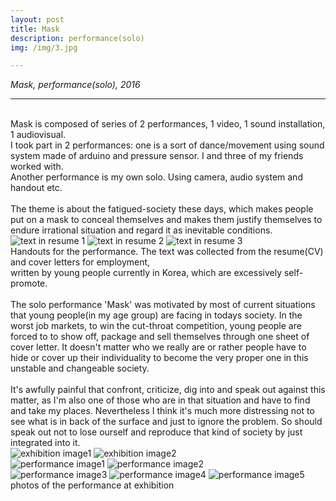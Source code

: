 ```yaml
---
layout: post
title: Mask
description: performance(solo)
img: /img/3.jpg

---
```


<i>Mask, performance(solo), 2016</i>

***


<br/>
Mask is composed of series of 2 performances, 1 video, 1 sound installation, 1 audiovisual. <br/>
I took part in 2 performances: one is a sort of dance/movement using sound system made of arduino and pressure sensor. I and three of my friends worked with.<br/>
Another performance is my own solo. Using camera, audio system and handout etc. <br/><br/>
The theme is about the fatigued-society these days, which makes people put on a mask to conceal themselves and makes them justify themselves to endure irrational situation and regard it as inevitable conditions.
<br/>

<div class="img_row">
	<img class="col one" src="{{ site.baseurl }}/img/31.jpg" alt="text in resume 1" title="text in resume 1"/>
	<img class="col one" src="{{ site.baseurl }}/img/32.jpg" alt="text in resume 2" title="text in resume 2"/>
	<img class="col one" src="{{ site.baseurl }}/img/33.jpg" alt="text in resume 3" title="text in resume 3"/>
</div>
<div class="col three caption">
	Handouts for the performance. The text was collected from the resume(CV) and cover letters for employment, <br/>written by young people currently in Korea, which are excessively self-promote.
</div>
<div class="img_row">
	<img class="col three" src="{{ site.baseurl }}/img/35.jpg" alt="" title="during the performance"/>
</div>

<br/>
The solo performance 'Mask' was motivated by most of current situations that young people(in my age group) are facing in todays society. In the worst job markets, to win the cut-throat competition, young people are forced to to show off, package and sell themselves through one sheet of cover letter. It doesn't matter who we really are or rather people have to hide or cover up their individuality to become the very proper one in this unstable and changeable society.
<br/><br/>
It's awfully painful that confront, criticize, dig into and speak out against this matter, as I'm also one of those who are in that situation and have to find and take my places. Nevertheless I think it's much more distressing not to see what is in back of the surface and just to ignore the problem. So should speak out not to lose ourself and reproduce that kind of society by just integrated into it.

<br/>

<div class="img_row">
	<img class="col two" src="{{ site.baseurl }}/img/36.jpg" alt="exhibition image1" title="exhibition image1"/>
	<img class="col one" src="{{ site.baseurl }}/img/37.jpg" alt="exhibition image2" title="exhibition image2"/>
</div>

<div class="img_row">
<img class="col one" src="{{ site.baseurl }}/img/390.jpg" alt="performance image1" title="performance image1"/>
	<img class="col two" src="{{ site.baseurl }}/img/39.jpg" alt="performance image2" title="performance image2"/>
</div>

<div class="img_row">
	<img class="col one" src="{{ site.baseurl }}/img/391.jpg" alt="performance image3" title="performance image3"/>
	<img class="col one" src="{{ site.baseurl }}/img/393.jpg" alt="performance image4" title="performance image4"/>
	<img class="col one" src="{{ site.baseurl }}/img/392.jpg" alt="performance image5" title="performance image5"/>
</div>

<div class="col three caption">
	photos of the performance at exhibition
</div>


<br/><br/><br/>
